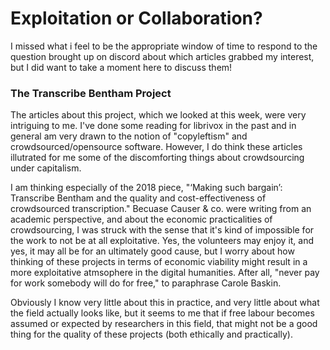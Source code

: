 # Exploitation or Collaboration? 

I missed what i feel to be the appropriate window of time to respond to the question brought up on discord about which 
articles grabbed my interest, but I did want to take a moment here to discuss them! 

### The Transcribe Bentham Project

The articles about this project, which we looked at this week, were very intriguing to me. 
I've done some reading for librivox in the past and in general am very drawn to the notion of "copyleftism" and crowdsourced/opensource software.
However, I do think these articles illutrated for me some of the discomforting things about crowdsourcing under capitalism.

I am thinking especially of the 2018 piece, "‘Making such bargain’: Transcribe
Bentham and the quality and
cost-effectiveness of crowdsourced
transcription." Becuase Causer & co. were writing from an academic perspective, and about the economic practicalities 
of crowdsourcing, I was struck with the sense that it's kind of impossible for the work to not be at all exploitative.
Yes, the volunteers may enjoy it, and yes, it may all be for an ultimately good cause, but I worry about how thinking of 
these projects in terms of economic viability might result in a more exploitative atmsophere in the digital humanities. 
After all, "never pay for work somebody will do for free," to paraphrase Carole Baskin. 

Obviously I know very little about this in practice, and very little about what the field actually looks like, 
but it seems to me that if free labour becomes assumed or expected by researchers in this field, that might not be a good thing 
for the quality of these projects (both ethically and practically). 
